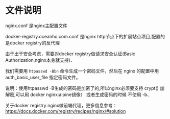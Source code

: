# 文件说明

nginx.conf 是nginx主配置文件

docker-registry.oceanho.com.conf 是nginx http节点下的扩展站点项目,配置的是docker registry的反代理

由于出于安全考虑，需要对docker registry做请求安全认证(Basic Authorization,nginx本身就支持)、

我们需要用 `htpasswd -Bbn` 命令生成一个密码文件，然后在 nginx 的配置中用 auth_basic_user_file 指定密码文件。

说明：使用htpasswd -B生成的密码是加密了的,所以nginx必须要支持 crypt() 加解密,可以用 docker nginx:alpine镜像）
或者生成密码的时候 不使用  -b、

关于docker registry nginx做前端代理，更多信息参考：https://docs.docker.com/registry/recipes/nginx/#solution

